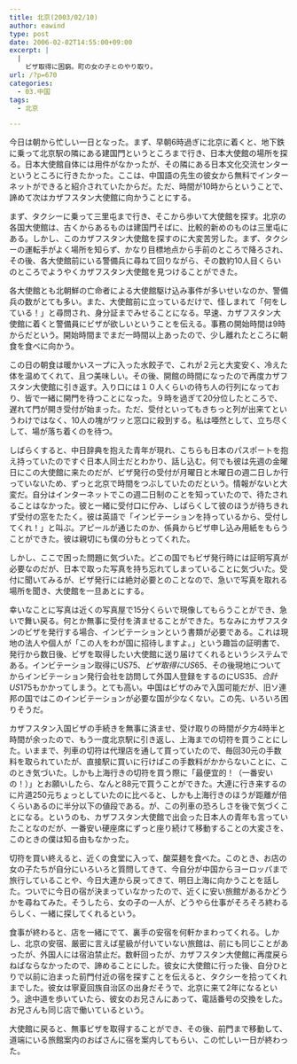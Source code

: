 ```yaml
---
title: 北京(2003/02/10)
author: eawind
type: post
date: 2006-02-02T14:55:00+09:00
excerpt: |
  |
    ビザ取得に困窮。町の女の子とのやり取り。
url: /?p=670
categories:
  - 03.中国
tags:
  - 北京

---
```

今日は朝から忙しい一日となった。まず、早朝6時過ぎに北京に着くと、地下鉄に乗って北京駅の隣にある建国門というところまで行き、日本大使館の場所を探る。日本大使館自体には用件がなかったが、その隣にある日本文化交流センターというところに行きたかった。ここは、中国語の先生の彼女から無料でインターネットができると紹介されていたからだ。ただ、時間が10時からということで、諦めて次はカザフスタン大使館に向かうことにする。

まず、タクシーに乗って三里屯まで行き、そこから歩いて大使館を探す。北京の各国大使館は、古くからあるものは建国門そばに、比較的新めのものは三里屯にある。しかし、このカザフスタン大使館を探すのに大変苦労した。まず、タクシーの運転手がよく場所を知らず、かなり目標地点から手前のところで降ろされ、その後、各大使館前にいる警備兵に尋ねて回りながら、その数約10人目くらいのところでようやくカザフスタン大使館を見つけることができた。

各大使館とも北朝鮮の亡命者による大使館駆け込み事件が多いせいなのか、警備兵の数がとても多い。また、大使館前に立っているだけで、怪しまれて「何をしている！」と尋問され、身分証までみせることになる。早速、カザフスタン大使館に着くと警備員にビザが欲しいということを伝える。事務の開始時間は9時からだという。開始時間までまだ一時間以上あったので、少し離れたところに朝食を食べに向かう。

この日の朝食は暖かいスープに入った水餃子で、これが２元と大変安く、冷えた体を温めてくれて、且つ美味しい。その後、開館の時間になったので再度カザフスタン大使館に引き返す。入り口には１０人くらいの待ち人の行列になっており、皆で一緒に開門を待つことになった。９時を過ぎて20分位したところで、遅れて門が開き受付が始まった。ただ、受付といってもきちっと列が出来てというわけではなく、10人の塊がワッと窓口に殺到する。私は唖然として、立ち尽くして、場が落ち着くのを待つ。

しばらくすると、中日辞典を抱えた青年が現れ、こちらも日本のパスポートを抱え持っていたのですぐ日本人同士だとわかり、話し込む。何でも彼は先週の金曜日にこの大使館に来たのだが、ビザ発行の受付が月曜日と木曜日の週二日しか行っていないため、ずっと北京で時間をつぶしていたのだという。情報がないと大変だ。自分はインターネットでこの週二日制のことを知っていたので、待たされることはなかった。彼と一緒に受付口に佇み、しばらくして彼のほうが待ちきれず受付の窓をたたく。彼は英語で「インビテーションを持っているから、受付してくれ！」と叫ぶ。アピールが通じたのか、係員からビザ申し込み用紙をもらうことができた。彼は親切にも僕の分もとってくれた。

しかし、ここで困った問題に気づいた。どこの国でもビザ発行時には証明写真が必要なのだが、日本で取った写真を持ち忘れてしまっていることに気づいた。受付に聞いてみるが、ビザ発行には絶対必要とのことなので、急いで写真を取れる場所を聞き、大使館を一旦あとにする。

幸いなことに写真は近くの写真屋で15分くらいで現像してもらうことができ、急いで舞い戻る。何とか無事に受付を済ませることができた。ちなみにカザフスタンのビザを発行する場合、インビテーションという書類が必要である。これは現地の法人や個人が「この人をわが国に招待しますよ。」という趣旨の証明書で、発行から数日後、ビザを取得したい大使館に送り届けてくれるというシステムである。インビテーション取得にUS$75、ビザ取得にUS$65、その後現地についてからインビテーション発行会社を訪問して外国人登録をするのにUS$35、合計US$175もかかってしまう。とても高い。中国はビザのみで入国可能だが、旧ソ連邦の国ではこのインビテーションが必要な国が少なくない。この先、いろいろ困りそうだ。

カザフスタン入国ビザの手続きを無事に済ませ、受け取りの時間が夕方4時半と時間が余ったので、もう一度北京駅に引き返し、上海までの切符を買うことにした。いままで、列車の切符は代理店を通して買っていたので、毎回30元の手数料を取られていたが、直接駅に買いに行けばこの手数料がかからないことに、このとき気づいた。しかも上海行きの切符を買う際に「最便宜的！（一番安いの！）」とお願いしたら、なんと88元で買うことができた。大連に行き来するのに片道250元ちょっとしていたのに比べると、しかも上海行きのほうが距離が倍くらいあるのに半分以下の値段である。が、この列車の恐ろしさを後で気づくことになる。というのも、カザフスタン大使館で出会った日本人の青年も言っていたことなのだが、一番安い硬座席にずっと座り続けて移動することの大変さを、このときの僕は知る由もなかった。

切符を買い終えると、近くの食堂に入って、酸菜麺を食べた。このとき、お店の女の子たちが自分にいろいろと質問してきて、今自分が中国からヨーロッパまで旅行していることや、今日大連から戻ってきて、明日上海に向かうことを話した。ついでに今日の宿が決まっていなかったので、近くに安い旅館があるかどうかを尋ねてみた。そうしたら、女の子の一人が、どうやら仕事がそろそろ終わるらしく、一緒に探してくれるという。

食事が終わると、店を一緒にでて、裏手の安宿を何軒かまわってくれる。しかし、北京の安宿、厳密に言えば星級が付いていない旅館は、前にも同じことがあったが、外国人には宿泊禁止だ。数軒回ったが、カザフスタン大使館に再度戻らねばならなかったので、諦めることにした。彼女に大使館に行った後、自分ひとりで以前に泊まった前門付近の宿を探すことを伝えると、タクシーを拾ってくれまでした。彼女は寧夏回族自治区の出身だそうで、北京に来て2年になるという。途中道を歩いていたら、彼女のお兄さんにあって、電話番号の交換をした。お兄さんも同じ店で働いているという。

大使館に戻ると、無事ビザを取得することができ、その後、前門まで移動して、道端にいる旅館案内のおばさんに宿を案内してもらい、この忙しい一日が終わった。
